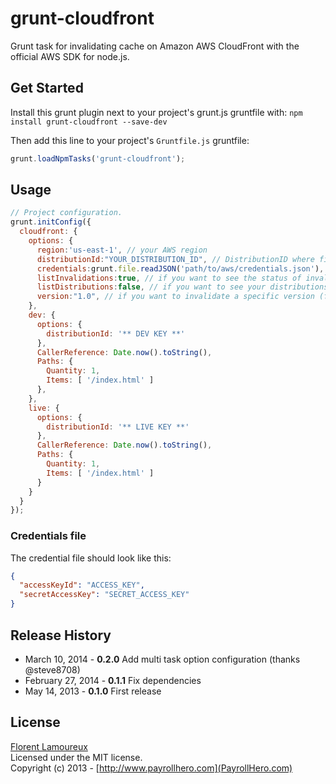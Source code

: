 # grunt-cloudfront

Grunt task for invalidating cache on Amazon AWS CloudFront with the official AWS SDK for node.js.

## Get Started

Install this grunt plugin next to your project's grunt.js gruntfile with: `npm install grunt-cloudfront --save-dev`

Then add this line to your project's `Gruntfile.js` gruntfile:

```javascript
grunt.loadNpmTasks('grunt-cloudfront');
```

## Usage

```javascript
// Project configuration.
grunt.initConfig({
  cloudfront: {
    options: {
      region:'us-east-1', // your AWS region
      distributionId:"YOUR_DISTRIBUTION_ID", // DistributionID where files are stored
      credentials:grunt.file.readJSON('path/to/aws/credentials.json'), // !!Load them from a gitignored file
      listInvalidations:true, // if you want to see the status of invalidations
      listDistributions:false, // if you want to see your distributions list in the console
      version:"1.0", // if you want to invalidate a specific version (file-1.0.js)
    },
    dev: {
      options: {
        distributionId: '** DEV KEY **'
      },
      CallerReference: Date.now().toString(),
      Paths: {
        Quantity: 1,
        Items: [ '/index.html' ]
      },
    },
    live: {
      options: {
        distributionId: '** LIVE KEY **'
      },
      CallerReference: Date.now().toString(),
      Paths: {
        Quantity: 1,
        Items: [ '/index.html' ]
      }
    }
  }
});
```

### Credentials file
The credential file should look like this:

```json
{
  "accessKeyId": "ACCESS_KEY",
  "secretAccessKey": "SECRET_ACCESS_KEY"
}
```

## Release History
* March 10, 2014 - __0.2.0__ Add multi task option configuration (thanks @steve8708)
* February 27, 2014 - __0.1.1__ Fix dependencies
* May 14, 2013 - __0.1.0__ First release

## License
[Florent Lamoureux](http://twitter.com/flrent)  
Licensed under the MIT license.  
Copyright (c) 2013 - [http://www.payrollhero.com](PayrollHero.com)
